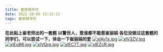 ```yaml
---
title: 崔丽娟专栏
date: 2022-10-05 12:12:11
tags: 崔丽娟专栏
---
```

**在此贴上崔老师出的一套题**
**以警世人，惹谁都不能惹崔丽娟**
**各位没做过这套题的同学们，可以尝试一下，体会一下崔丽娟的爱**
[![xlAv1s.jpg](https://s1.ax1x.com/2022/10/04/xlAv1s.jpg)](https://imgse.com/i/xlAv1s)
[![xlV3ZV.jpg](https://s1.ax1x.com/2022/10/04/xlV3ZV.jpg)](https://imgse.com/i/xlV3ZV)
[![xlEuB6.jpg](https://s1.ax1x.com/2022/10/04/xlEuB6.jpg)](https://imgse.com/i/xlEuB6)
[![xlVQrq.jpg](https://s1.ax1x.com/2022/10/04/xlVQrq.jpg)](https://imgse.com/i/xlVQrq)
[![xlEC7T.jpg](https://s1.ax1x.com/2022/10/04/xlEC7T.jpg)](https://imgse.com/i/xlEC7T)
[![xlEZcR.jpg](https://s1.ax1x.com/2022/10/04/xlEZcR.jpg)](https://imgse.com/i/xlEZcR)
